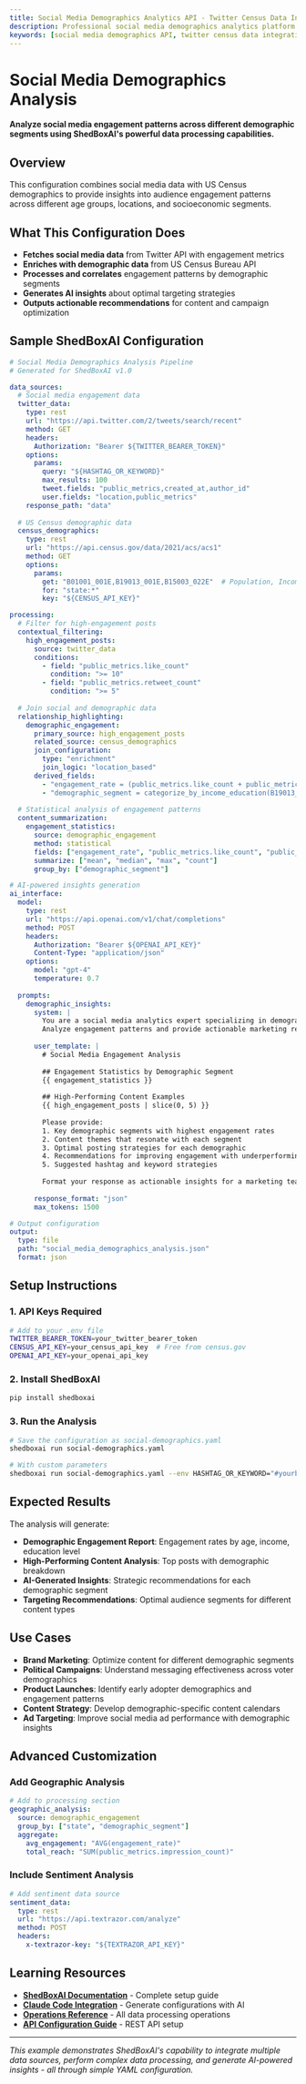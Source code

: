 ```yaml
---
title: Social Media Demographics Analytics API - Twitter Census Data Integration
description: Professional social media demographics analytics platform. Integrate Twitter API with US Census data for audience targeting, market research, and demographic analysis. Enterprise-grade data processing pipeline.
keywords: [social media demographics API, twitter census data integration, demographic analytics platform, audience targeting software, social media market research, twitter demographics analysis, census API integration, social media intelligence, demographic segmentation API, twitter audience analytics]
---
```


# Social Media Demographics Analysis

**Analyze social media engagement patterns across different demographic segments using ShedBoxAI's powerful data processing capabilities.**

## Overview

This configuration combines social media data with US Census demographics to provide insights into audience engagement patterns across different age groups, locations, and socioeconomic segments.

## What This Configuration Does

- **Fetches social media data** from Twitter API with engagement metrics
- **Enriches with demographic data** from US Census Bureau API  
- **Processes and correlates** engagement patterns by demographic segments
- **Generates AI insights** about optimal targeting strategies
- **Outputs actionable recommendations** for content and campaign optimization

## Sample ShedBoxAI Configuration

```yaml
# Social Media Demographics Analysis Pipeline
# Generated for ShedBoxAI v1.0

data_sources:
  # Social media engagement data
  twitter_data:
    type: rest
    url: "https://api.twitter.com/2/tweets/search/recent"
    method: GET
    headers:
      Authorization: "Bearer ${TWITTER_BEARER_TOKEN}"
    options:
      params:
        query: "${HASHTAG_OR_KEYWORD}"
        max_results: 100
        tweet.fields: "public_metrics,created_at,author_id"
        user.fields: "location,public_metrics"
    response_path: "data"
    
  # US Census demographic data
  census_demographics:
    type: rest
    url: "https://api.census.gov/data/2021/acs/acs1"
    method: GET
    options:
      params:
        get: "B01001_001E,B19013_001E,B15003_022E"  # Population, Income, Education
        for: "state:*"
        key: "${CENSUS_API_KEY}"

processing:
  # Filter for high-engagement posts
  contextual_filtering:
    high_engagement_posts:
      source: twitter_data
      conditions:
        - field: "public_metrics.like_count"
          condition: ">= 10"
        - field: "public_metrics.retweet_count"
          condition: ">= 5"
          
  # Join social and demographic data
  relationship_highlighting:
    demographic_engagement:
      primary_source: high_engagement_posts
      related_source: census_demographics
      join_configuration:
        type: "enrichment"
        join_logic: "location_based"
      derived_fields:
        - "engagement_rate = (public_metrics.like_count + public_metrics.retweet_count) / public_metrics.impression_count"
        - "demographic_segment = categorize_by_income_education(B19013_001E, B15003_022E)"
        
  # Statistical analysis of engagement patterns
  content_summarization:
    engagement_statistics:
      source: demographic_engagement
      method: statistical
      fields: ["engagement_rate", "public_metrics.like_count", "public_metrics.retweet_count"]
      summarize: ["mean", "median", "max", "count"]
      group_by: ["demographic_segment"]

# AI-powered insights generation
ai_interface:
  model:
    type: rest
    url: "https://api.openai.com/v1/chat/completions"
    method: POST
    headers:
      Authorization: "Bearer ${OPENAI_API_KEY}"
      Content-Type: "application/json"
    options:
      model: "gpt-4"
      temperature: 0.7
      
  prompts:
    demographic_insights:
      system: |
        You are a social media analytics expert specializing in demographic targeting.
        Analyze engagement patterns and provide actionable marketing recommendations.
        
      user_template: |
        # Social Media Engagement Analysis
        
        ## Engagement Statistics by Demographic Segment
        {{ engagement_statistics }}
        
        ## High-Performing Content Examples  
        {{ high_engagement_posts | slice(0, 5) }}
        
        Please provide:
        1. Key demographic segments with highest engagement rates
        2. Content themes that resonate with each segment
        3. Optimal posting strategies for each demographic
        4. Recommendations for improving engagement with underperforming segments
        5. Suggested hashtag and keyword strategies
        
        Format your response as actionable insights for a marketing team.
        
      response_format: "json"
      max_tokens: 1500

# Output configuration
output:
  type: file
  path: "social_media_demographics_analysis.json"
  format: json
```

## Setup Instructions

### 1. API Keys Required

```bash
# Add to your .env file
TWITTER_BEARER_TOKEN=your_twitter_bearer_token
CENSUS_API_KEY=your_census_api_key  # Free from census.gov
OPENAI_API_KEY=your_openai_api_key
```

### 2. Install ShedBoxAI

```bash
pip install shedboxai
```

### 3. Run the Analysis

```bash
# Save the configuration as social-demographics.yaml
shedboxai run social-demographics.yaml

# With custom parameters
shedboxai run social-demographics.yaml --env HASHTAG_OR_KEYWORD="#yourbrand"
```

## Expected Results

The analysis will generate:

- **Demographic Engagement Report**: Engagement rates by age, income, education level
- **High-Performing Content Analysis**: Top posts with demographic breakdown  
- **AI-Generated Insights**: Strategic recommendations for each demographic segment
- **Targeting Recommendations**: Optimal audience segments for different content types

## Use Cases

- **Brand Marketing**: Optimize content for different demographic segments
- **Political Campaigns**: Understand messaging effectiveness across voter demographics  
- **Product Launches**: Identify early adopter demographics and engagement patterns
- **Content Strategy**: Develop demographic-specific content calendars
- **Ad Targeting**: Improve social media ad performance with demographic insights

## Advanced Customization

### Add Geographic Analysis

```yaml
# Add to processing section
geographic_analysis:
  source: demographic_engagement
  group_by: ["state", "demographic_segment"]
  aggregate:
    avg_engagement: "AVG(engagement_rate)"
    total_reach: "SUM(public_metrics.impression_count)"
```

### Include Sentiment Analysis

```yaml
# Add sentiment data source
sentiment_data:
  type: rest
  url: "https://api.textrazor.com/analyze"
  method: POST
  headers:
    x-textrazor-key: "${TEXTRAZOR_API_KEY}"
```

## Learning Resources

- **[ShedBoxAI Documentation](/docs/getting-started/installation)** - Complete setup guide
- **[Claude Code Integration](/claude-code-integration)** - Generate configurations with AI
- **[Operations Reference](/docs/operations/)** - All data processing operations
- **[API Configuration Guide](/docs/configuration/data-sources)** - REST API setup

---

*This example demonstrates ShedBoxAI's capability to integrate multiple data sources, perform complex data processing, and generate AI-powered insights - all through simple YAML configuration.*